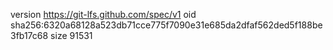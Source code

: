 version https://git-lfs.github.com/spec/v1
oid sha256:6320a68128a523db71cce775f7090e31e685da2dfaf562ded5f188be3fb17c68
size 91531
